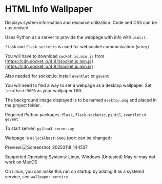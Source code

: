 # HTML Info Wallpaper

Displays system information and resource utilization. Code and CSS can be customised.

Uses Python as a server to provide the webpage with info with `psutil`.

`flask` and `flask-socketio` is used for websocket communication (sorry)

You will have to download `socket.io.min.js` from [https://cdn.socket.io/4.8.1/socket.io.min.js](https://cdn.socket.io/4.8.1/socket.io.min.js)

Also needed for socket.io: install `eventlet` or `gevent`

You will need to find a way to set a webpage as a desktop wallpaper. Set `localhost:5000` as your wallpaper URL.

The background image displayed is to be named `desktop.png` and placed in the project folder.

Required Python packages: `flask`, `flask-socketio`, `psutil`, `eventlet` or `gevent`

To start server: `python3 server.py`

Webpage is at `localhost:5000` (port can be changed)

Preview:![Screenshot_20250118_144507](https://github.com/user-attachments/assets/31202baa-2d76-4c06-bbbb-85cc63529abc)

Supported Operating Systems: Linux, Windows (Untested)
May or may not work on MacOS

On Linux, you can make this run on startup by adding it as a systemd service, see `wallpaper.service`.

